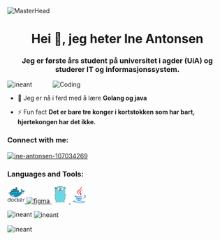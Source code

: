 
![MasterHead](https://i.pinimg.com/originals/d0/d7/bb/d0d7bbada1102ab691f74678f4a9ccbb.png)

<h1 align="center">Hei 👋, jeg heter Ine Antonsen</h1>								
<h3 align="center">Jeg er første års student på universitet i agder (UiA) og studerer IT og informasjonssystem. </h3>
<img align="right" alt="Coding" width="400" src="https://www.icegif.com/wp-content/uploads/icegif-15.gif">

<p align="left"> <img src="https://komarev.com/ghpvc/?username=ineant&label=Profile%20views&color=0e75b6&style=flat" alt="ineant" /> </p>

- 🌱 Jeg er nå i ferd med å lære **Golang og java**

- ⚡ Fun fact **Det er bare tre konger i kortstokken som har bart, hjertekongen har det ikke.**

<h3 align="left">Connect with me:</h3>
<p align="left">
<a href="https://linkedin.com/in/ine-antonsen-107034269" target="blank"><img align="center" src="https://raw.githubusercontent.com/rahuldkjain/github-profile-readme-generator/master/src/images/icons/Social/linked-in-alt.svg" alt="ine-antonsen-107034269" height="30" width="40" /></a>
</p>

<h3 align="left">Languages and Tools:</h3>
<p align="left"> <a href="https://www.docker.com/" target="_blank" rel="noreferrer"> <img src="https://raw.githubusercontent.com/devicons/devicon/master/icons/docker/docker-original-wordmark.svg" alt="docker" width="40" height="40"/> </a> <a href="https://www.figma.com/" target="_blank" rel="noreferrer"> <img src="https://www.vectorlogo.zone/logos/figma/figma-icon.svg" alt="figma" width="40" height="40"/> </a> <a href="https://golang.org" target="_blank" rel="noreferrer"> <img src="https://raw.githubusercontent.com/devicons/devicon/master/icons/go/go-original.svg" alt="go" width="40" height="40"/> </a> <a href="https://www.java.com" target="_blank" rel="noreferrer"> <img src="https://raw.githubusercontent.com/devicons/devicon/master/icons/java/java-original.svg" alt="java" width="40" height="40"/> </a> </p>

<p><img align="left" src="https://github-readme-stats.vercel.app/api/top-langs?username=ineant&show_icons=true&locale=en&layout=compact" alt="ineant" /></p>

<p>&nbsp;<img align="center" src="https://github-readme-stats.vercel.app/api?username=ineant&show_icons=true&locale=en" alt="ineant" /></p>

<p><img align="center" src="https://github-readme-streak-stats.herokuapp.com/?user=ineant&" alt="ineant" /></p>
